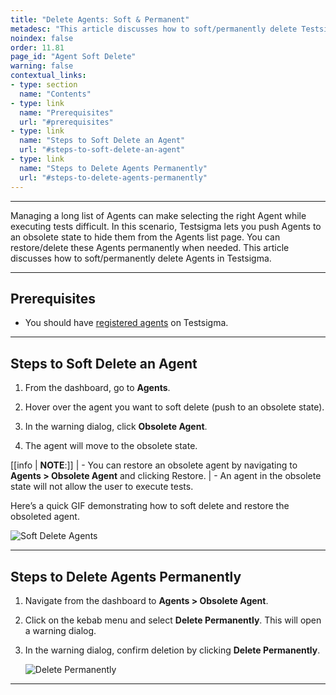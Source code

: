 ```yaml
---
title: "Delete Agents: Soft & Permanent"
metadesc: "This article discusses how to soft/permanently delete Testsigma agents & push them to obsolete state & restore these agents when needed | Learn how to soft/permanently delete agents"
noindex: false
order: 11.81
page_id: "Agent Soft Delete"
warning: false
contextual_links:
- type: section
  name: "Contents"
- type: link
  name: "Prerequisites"
  url: "#prerequisites"
- type: link
  name: "Steps to Soft Delete an Agent"
  url: "#steps-to-soft-delete-an-agent"
- type: link
  name: "Steps to Delete Agents Permanently"
  url: "#steps-to-delete-agents-permanently"
---
```


---

Managing a long list of Agents can make selecting the right Agent while executing tests difficult. In this scenario, Testsigma lets you push Agents to an obsolete state to hide them from the Agents list page. You can restore/delete these Agents permanently when needed. This article discusses how to soft/permanently delete Agents in Testsigma.


---

## **Prerequisites**

- You should have [registered agents](https://testsigma.com/docs/agent/setup-on-windows-mac-linux/#register-the-testsigma-agent) on Testsigma.

---

## **Steps to Soft Delete an Agent**

1. From the dashboard, go to **Agents**.

2. Hover over the agent you want to soft delete (push to an obsolete state).

3. In the warning dialog, click **Obsolete Agent**.

4. The agent will move to the obsolete state.

[[info | **NOTE**:]]
| - You can restore an obsolete agent by navigating to **Agents > Obsolete Agent** and clicking Restore.
| - An agent in the obsolete state will not allow the user to execute tests.


Here’s a quick GIF demonstrating how to soft delete and restore the obsoleted agent. 

   ![Soft Delete Agents](https://s3.amazonaws.com/static-docs.testsigma.com/new_images/projects/applications/SoftDeleteAgent.gif)

---

## **Steps to Delete Agents Permanently**

1. Navigate from the dashboard to **Agents > Obsolete Agent**.

2. Click on the kebab menu and select **Delete Permanently**. This will open a warning dialog.

3. In the warning dialog, confirm deletion by clicking **Delete Permanently**.

   ![Delete Permanently](https://s3.amazonaws.com/static-docs.testsigma.com/new_images/projects/applications/DeleteAgentsPermanently.gif)


---